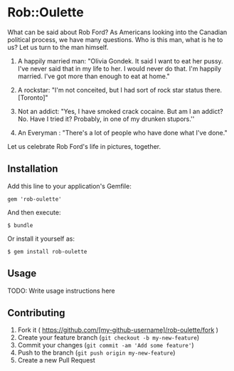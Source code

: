# Rob::Oulette

What can be said about Rob Ford? As Americans looking into the Canadian political process, we have many questions. Who is this man, what is he to us? Let us turn to the man himself.

1. A happily married man: "Olivia Gondek. It said I want to eat her pussy. I've never said that in my life to her. I would never do that. I'm happily married. I've got more than enough to eat at home." 

2. A rockstar: "I'm not conceited, but I had sort of rock star status there.[Toronto]"

3. Not an addict: "Yes, I have smoked crack cocaine. But am I an addict? No. Have I tried it? Probably, in one of my drunken stupors.''

4. An Everyman : "There's a lot of people who have done what I've done."

Let us celebrate Rob Ford's life in pictures, together.


## Installation

Add this line to your application's Gemfile:

    gem 'rob-oulette'

And then execute:

    $ bundle

Or install it yourself as:

    $ gem install rob-oulette

## Usage

TODO: Write usage instructions here

## Contributing

1. Fork it ( https://github.com/[my-github-username]/rob-oulette/fork )
2. Create your feature branch (`git checkout -b my-new-feature`)
3. Commit your changes (`git commit -am 'Add some feature'`)
4. Push to the branch (`git push origin my-new-feature`)
5. Create a new Pull Request
